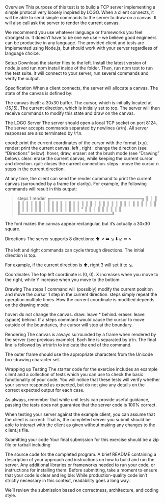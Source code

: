 Overview
This purpose of this test is to build a TCP server implementing a simple protocol very loosely inspired by LOGO. When a client connects,
it will be able to send simple commands to the server to draw on a canvas. It will also call ask the server to render the current canvas.

We recommend you use whatever language or frameworks you feel strongest in. It doesn’t have to be one we use – we believe good engineers
can be productive in any language. The provided client and tests are implemented using Node.js, but should work with your server regardless of language choice.

Setup
Download the starter files to the left. Install the latest version of node.js and run npm install inside of the folder.
Then, run npm test to run the test suite. It will connect to your server, run several commands and verify the output.

Specification
When a client connects, the server will allocate a canvas. The state of the canvas is defined by:

The canvas itself: a 30x30 buffer.
The cursor, which is initially located at (15,15).
The current direction, which is initially set to top.
The server will then receive commands to modify this state and draw on the canvas.

The LOGO Server
The server should open a local TCP socket on port 8124. The server accepts commands separated by newlines (\r\n).
All server responses are also terminated by \r\n.

coord: print the current coordinates of the cursor with the format (x,y).
render: print the current canvas.
left <n>, right <n>: change the direction (see “Directions” below).
hover, draw, eraser: set the brush mode (see “Drawing” below).
clear: erase the current canvas, while keeping the current cursor and direction.
quit: closes the current connection.
steps <n>: move the cursor n steps in the current direction.


At any time, the client can send the render command to print the current canvas 
(surrounded by a frame for clarity). For example, the following commands will result in this output:

> steps 1
> render
> ╔══════════════════════════════╗
> ║                              ║
> ║                              ║
> ║                              ║
> ║                              ║
> ║                              ║
> ║                              ║
> ║                              ║
> ║                              ║
> ║                              ║
> ║                              ║
> ║                              ║
> ║                              ║
> ║                              ║
> ║                              ║
> ║                              ║
> ║                              ║
> ║                              ║
> ║                              ║
> ║                              ║
> ║                              ║
> ║                              ║
> ║                              ║
> ║                              ║
> ║                              ║
> ║                              ║
> ║               \*             ║
> ║                              ║
> ║                              ║
> ║                              ║
> ║                              ║
> ╚══════════════════════════════╝

The font makes the canvas appear rectangular, but it’s actually a 30x30 square.

Directions
The server supports 8 directions:
:arrow_up: :arrow_upper_right: :arrow_right: :arrow_lower_right: 
:arrow_down: :arrow_lower_left: :arrow_left: :arrow_upper_left:

The left and right commands can cycle through directions. The initial direction is top.

For example, if the current direction is :arrow_up:, right 3 will set it to :arrow_lower_right:.

Coordinates
The top left coordinate is (0, 0). X increases when you move to the right, while Y increase when you move 
to the bottom.

Drawing
The steps 1 command will (possibly) modify the current position and move the cursor 1 step in the current direction.
steps <n> simply repeat the operation multiple times.
How the current coordinate is modified depends on the drawing mode:

hover: do not change the canvas.
draw: leave \* behind.
eraser: leave ` ` (space) behind.
If a steps command would cause the cursor to move outside of the boundaries, the cursor will stop at the boundary.

Rendering
The canvas is always surrounded by a frame when rendered by the server (see previous example).
Each line is separated by \r\n. The final line is followed by \r\n\r\n to indicate the end of the command.

The outer frame should use the appropriate characters from the Unicode box-drawing character set.

Wrapping up
Testing
The starter code for the exercise includes an example client and a collection of tests which you can use to check the 
basic functionality of your code. You will notice that these tests will verify whether your server responed as expected, 
but do not give any details on the correct expected output for each case.

As always, remember that while unit tests can provide useful guidance, passing the tests does not guarantee that the 
server code is 100% correct.

When testing your server against the example client, you can assume that the client is correct: 
That is, the completed server you submit should be able to interact with the client as given without making any changes to 
the client.js file.

Submitting your code
Your final submission for this exercise should be a zip file or tarball including:

The source code for the completed program.
A brief README containing a description of your approach and instructions on how to build and run the server.
Any additional libraries or frameworks needed to run your code, or instructions for installing them.
Before submitting, take a moment to ensure that your code is clear and legible: While production-quality code isn’t strictly necessary in this context, readability goes a long way.

We’ll review the submission based on correctness, architecture, and coding style.
